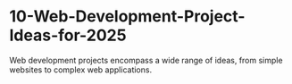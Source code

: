 # 10-Web-Development-Project-Ideas-for-2025
Web development projects encompass a wide range of ideas, from simple websites to complex web applications. 
